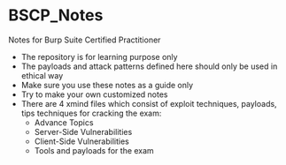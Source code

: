 # BSCP_Notes
Notes for Burp Suite Certified Practitioner

* The repository is for learning purpose only
* The payloads and attack patterns defined here should only be used in ethical way
* Make sure you use these notes as a guide only
* Try to make your own customized notes
* There are 4 xmind files which consist of exploit techniques, payloads, tips techniques for cracking the exam:
  * Advance Topics
  * Server-Side Vulnerabilities
  * Client-Side Vulnerabilities
  * Tools and payloads for the exam
